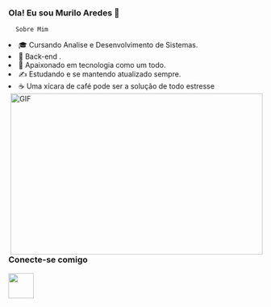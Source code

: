 ### Ola! Eu sou Murilo Aredes 👋


      Sobre Mim 
<li> 🎓   Cursando Analise e Desenvolvimento de Sistemas.
<li>💼   Back-end .
<li>🌱   Apaixonado em tecnologia como um todo.
<li>✍️   Estudando e se mantendo atualizado sempre.
<li> ☕   Uma xícara de café pode ser a solução de todo estresse

   <img src="https://raw.githubusercontent.com/abhisheknaiidu/abhisheknaiidu/master/code.gif" width="500" align="right" height="320" alt="GIF">   
  
<h3>Conecte-se comigo</h3>
   <a href="https://www.linkedin.com/in/murilo-henrique-aredes-b58705170/" rel="nofollow"><img src="https://camo.githubusercontent.com/5f5c514ea5b09b205494cfa3eb4c38be4aa8ecf446c42bcf8ddb5ed515529612/68747470733a2f2f696d672e69636f6e73382e636f6d2f706c6173746963696e652f3130302f3030303030302f6c696e6b6564696e2e706e67" width="50" data-canonical-src="https://img.icons8.com/plasticine/100/000000/linkedin.png" style="max-width:100%;"></a>

       
       


